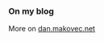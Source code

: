 ### On my blog
<!-- blog starts -->
<!-- blog ends -->
More on [dan.makovec.net](https://dan.makovec.net/)